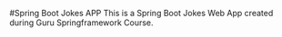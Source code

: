 #Spring Boot Jokes APP
This is a Spring Boot Jokes Web App created during Guru Springframework Course.